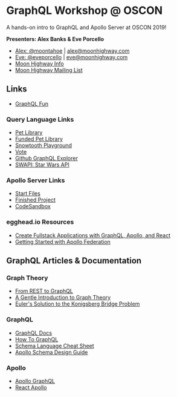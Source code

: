 # GraphQL Workshop @ OSCON

A hands-on intro to GraphQL and Apollo Server at OSCON 2019!

**Presenters: Alex Banks & Eve Porcello**

- [Alex: @moontahoe](https://www.twitter.com/eveporcello) | alex@moonhighway.com
- [Eve: @eveporcello](https://www.twitter.com/eveporcello) | eve@moonhighway.com
- [Moon Highway Info](https://moonhighway.com)
- [Moon Highway Mailing List](https://bit.ly/moonhighway)

## Links

- [GraphQL Fun](http://www.graphql.fun)

### Query Language Links

- [Pet Library](https://pet-library.moonhighway.com)
- [Funded Pet Library](https://pet-library.moonhighway.com)
- [Snowtooth Playground](http://snowtooth.moonhighway.com)
- [Vote](http://vote.moonhighway.com)
- [Github GraphQL Explorer](https://developer.github.com/v4/explorer/)
- [SWAPI: Star Wars API](http://graphql.org/swapi-graphql/)

### Apollo Server Links

- [Start Files](https://github.com/graphqlworkshop/snowtooth-api)
- [Finished Project](https://github.com/graphqlworkshop/snowtooth-api/tree/complete)
- [CodeSandbox](https://codesandbox.io/s/apollo-server-ykrok)

### egghead.io Resources

- [Create Fullstack Applications with GraphQL, Apollo, and React](https://egghead.io/playlists/create-fullstack-applications-with-graphql-and-apollo-794dc9c7)
- [Getting Started with Apollo Federation](https://egghead.io/playlists/getting-started-with-apollo-federation-60ad0165)

## GraphQL Articles & Documentation

### Graph Theory

- [From REST to GraphQL](https://0x2a.sh/from-rest-to-graphql-b4e95e94c26b)
- [A Gentle Introduction to Graph Theory](https://dev.to/vaidehijoshi/a-gentle-introduction-to-graph-theory)
- [Euler's Solution to the Konigsberg Bridge Problem](https://www.maa.org/press/periodicals/convergence/leonard-eulers-solution-to-the-konigsberg-bridge-problem)

### GraphQL

- [GraphQL Docs](http://graphql.org/)
- [How To GraphQL](https://www.howtographql.com/)
- [Schema Language Cheat Sheet](https://github.com/sogko/graphql-schema-language-cheat-sheet)
- [Apollo Schema Design Guide](https://www.apollographql.com/docs/guides/schema-design.html)

### Apollo

- [Apollo GraphQL](https://www.apollographql.com/)
- [React Apollo](https://github.com/apollographql/react-apollo)

